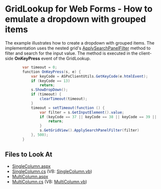 
# GridLookup for Web Forms - How to emulate a dropdown with grouped items

The example illustrates how to create a dropdown with grouped items. The implementation uses the nested grid's <a href="https://docs.devexpress.com/AspNet/js-ASPxClientGridView.ApplySearchPanelFilter(value)">ApplySearchPanelFilter</a> method to filter and search for the input value. The method is executed in the client-side **OnKeyPress** event of the GridLookup.

```cs
        var timeout = 0;
        function OnKeyPress(s, e) {
            var keyCode = ASPxClientUtils.GetKeyCode(e.htmlEvent);
            if (keyCode == 13)
                return;
            s.ShowDropDown();
            if (timeout) {
                clearTimeout(timeout);
            }
            timeout = setTimeout(function () {
                var filter = s.GetInputElement().value;
                if (keyCode == 37 || keyCode == 38 || keyCode == 39 || keyCode == 40) {
                    return;
                }
                s.GetGridView().ApplySearchPanelFilter(filter)
            }, 500);
        }

```


<!-- default file list -->

## Files to Look At

- [SingleColumn.aspx](./CS/DxWebApplication1/SingleColumn.aspx)
- [SingleColumn.cs](./CS/DxWebApplication1/SingleColumn.cs) (VB: [SingleColumn.vb](./VB/DxWebApplication1/SingleColumn.vb))
- [MultiColumn.aspx](./CS/DxWebApplication1/MultiColumn.aspx)
- [MultiColumn.cs](./CS/DxWebApplication1/MultiColumn.cs) (VB: [MultiColumn.vb](./VB/DxWebApplication1/MultiColumn.vb))

<!-- default file list end --> 

<!-- 

